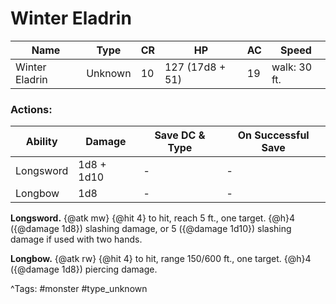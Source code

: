 # Winter Eladrin

| Name | Type | CR | HP | AC | Speed |
|------|------|----|----|----|-------|
| Winter Eladrin | Unknown | 10 | 127 (17d8 + 51) | 19 | walk: 30 ft. |

### Actions:

| Ability | Damage | Save DC & Type | On Successful Save |
|---------|--------|----------------|--------------------|
| Longsword | 1d8 + 1d10 | - | - |
| Longbow | 1d8 | - | - |


**Longsword.** {@atk mw} {@hit 4} to hit, reach 5 ft., one target. {@h}4 ({@damage 1d8}) slashing damage, or 5 ({@damage 1d10}) slashing damage if used with two hands.

**Longbow.** {@atk rw} {@hit 4} to hit, range 150/600 ft., one target. {@h}4 ({@damage 1d8}) piercing damage.

^Tags: #monster #type_unknown